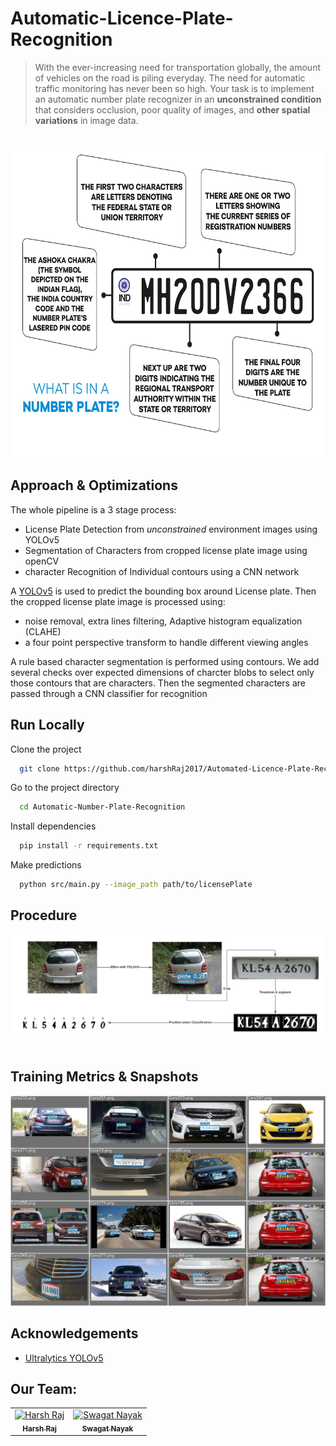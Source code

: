 # Automatic-Licence-Plate-Recognition

> With the ever-increasing need for transportation globally, the amount of vehicles on the road is piling everyday. The need for automatic traffic monitoring has never been so high. Your task is to implement an automatic number plate recognizer in an **unconstrained condition** that considers occlusion, poor quality of images, and **other spatial variations** in image data.
<br>

<!-- ![Indian License Plate Explainer](media/IND-license-plate-en.jpg) -->
<img width = 700 height = 500 src = "media/IND-license-plate-en.jpg">

## Approach & Optimizations

The whole pipeline is a 3 stage process:

- License Plate Detection from _unconstrained_ environment images using YOLOv5
- Segmentation of Characters from cropped license plate image using openCV
- character Recognition of Individual contours using a CNN network

A [YOLOv5](#acknowledgements) is used to predict the bounding box around License plate. Then the cropped license plate image is processed using:

- noise removal, extra lines filtering, Adaptive histogram equalization (CLAHE)
- a four point perspective transform to handle different viewing angles

A rule based character segmentation is performed using contours. We add several checks over expected dimensions of charcter blobs to select only those contours that are characters. Then the segmented characters are passed through a CNN classifier for recognition

## Run Locally

Clone the project

```bash
  git clone https://github.com/harshRaj2017/Automated-Licence-Plate-Recognition-System.git
```

Go to the project directory

```bash
  cd Automatic-Number-Plate-Recognition
```

Install dependencies

```bash
  pip install -r requirements.txt
```

Make predictions

```bash
  python src/main.py --image_path path/to/licensePlate
```

## Procedure

![Overall Pipeline](media/display-pipeline.png)
<br>
<br>

## Training Metrics & Snapshots

![YOLOv5](media/media_images_Validation_9_0.jpg)

## Acknowledgements

- [Ultralytics YOLOv5](https://github.com/ultralytics/yolov5)

## Our Team:
<table>
<tr>
      <td align="center"><a href="https://github.com/harshRaj2017"><img src="https://github.com/harshRaj2017.png" width="100px;" height="100px;" alt="Harsh Raj"/><br /><sub><b>Harsh Raj</b></sub></a></td>
      <td align="center"><a href="https://github.com/carrotBoiii"><img src="https://github.com/carrotBoiii.png" width="100px;" height="100px;" alt="Swagat Nayak"/><br /><sub><b>Swagat Nayak</b></a></td>
      
</tr>
</table>